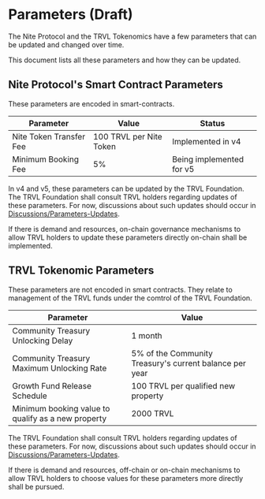 # Parameters (Draft)

The Nite Protocol and the TRVL Tokenomics have a few parameters that can be updated and changed over time.

This document lists all these parameters and how they can be updated.


## Nite Protocol's Smart Contract Parameters

These parameters are encoded in smart-contracts.

| Parameter                   | Value                       |  Status                   |
| ---                         | ---                         |  ---                      |
| Nite Token Transfer Fee     | 100 TRVL per Nite Token     |  Implemented in v4        |
| Minimum Booking Fee         | 5%                          |  Being implemented for v5 |

In v4 and v5, these parameters can be updated by the TRVL Foundation.
The TRVL Foundation shall consult TRVL holders regarding updates of these parameters. 
For now, discussions about such updates should occur in [Discussions/Parameters-Updates](https://github.com/orgs/NiteProtocol/discussions/categories/parameter-updates).

If there is demand and resources, on-chain governance mechanisms to allow TRVL holders to update these parameters directly on-chain shall be implemented.


## TRVL Tokenomic Parameters

These parameters are not encoded in smart contracts. They relate to management of the TRVL funds under the comtrol of the TRVL Foundation.

| Parameter                                           | Value                                                           |
| ---                                                 | ---                                                             | 
| Community Treasury Unlocking Delay                  | 1 month                                                         | 
| Community Treasury Maximum Unlocking Rate           | 5% of the Community Treasury's current balance per year         |
| Growth Fund Release Schedule                        | 100 TRVL per qualified new property                             |
| Minimum booking value to qualify as a new property  | 2000 TRVL                                                       |

The TRVL Foundation shall consult TRVL holders regarding updates of these parameters. 
For now, discussions about such updates should occur in [Discussions/Parameters-Updates](https://github.com/orgs/NiteProtocol/discussions/categories/parameter-updates).

If there is demand and resources, off-chain or on-chain mechanisms to allow TRVL holders to choose values for these parameters more directly shall be pursued.
